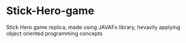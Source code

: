 # Stick-Hero-game
Stick Hero game replica, made using JAVAFx library, hevavily applying object oriented programming concepts

